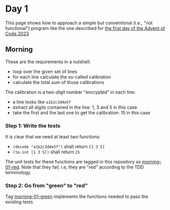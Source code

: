 # Day 1
This page shows how to approach a simple but conventional (i.e., "not
functional") program like the one described for [the first day of the Advent of
Code 2023](https://adventofcode.com/2023/day/1).

## Morning
These are the requirements in a nutshell:

* loop over the given set of lines
* for each line calculate the so-called calibration
* calculate the total sum of those calibrations

The calibration is a two-digit number "encrypted" in each line:

* a line looks like `a1b2c3d4e5f`
* extract all digits contained in the line: 1, 3 and 5 in this case
* take the first and the last one to get the calibration: 15 in this case

### Step 1: Write the tests
It is clear that we need at least two functions:
* `(decode "a1b2c3d4e5f")` shall return `[1 3 5]`
* `(to-int [1 3 5])` shall return `15`

The unit tests for these functions are tagged in this repository as
[morning-01-red](https://github.com/codingzorro/advent2023/tree/morning-01-red).
Note that they fail; i.e, they are "red" according to the TDD terminology.

### Step 2: Go from "green" to "red"
Tag [morning-01-green](https://github.com/codingzorro/advent2023/releases/tag/morning-01-green)
implements the functions needed to pass the existing tests
